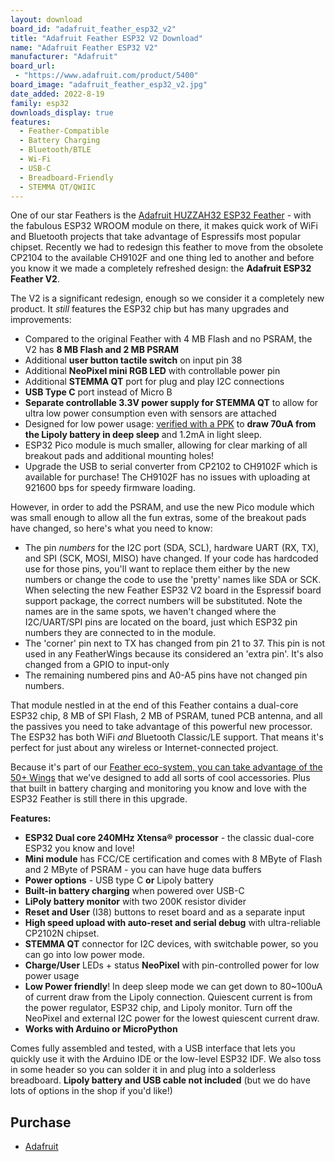 ```yaml
---
layout: download
board_id: "adafruit_feather_esp32_v2"
title: "Adafruit Feather ESP32 V2 Download"
name: "Adafruit Feather ESP32 V2"
manufacturer: "Adafruit"
board_url:
 - "https://www.adafruit.com/product/5400"
board_image: "adafruit_feather_esp32_v2.jpg"
date_added: 2022-8-19
family: esp32
downloads_display: true
features:
  - Feather-Compatible
  - Battery Charging
  - Bluetooth/BTLE
  - Wi-Fi
  - USB-C
  - Breadboard-Friendly
  - STEMMA QT/QWIIC
---
```


One of our star Feathers is the [Adafruit HUZZAH32 ESP32 Feather](https://www.adafruit.com/product/3405) - with the fabulous ESP32 WROOM module on there, it makes quick work of WiFi and Bluetooth projects that take advantage of Espressifs most popular chipset. Recently we had to redesign this feather to move from the obsolete CP2104 to the available CH9102F and one thing led to another and before you know it we made a completely refreshed design: the **Adafruit ESP32 Feather V2**.

The V2 is a significant redesign, enough so we consider it a completely new product. It *still* features the ESP32 chip but has many upgrades and improvements:

- Compared to the original Feather with 4 MB Flash and no PSRAM, the V2 has **8 MB Flash and 2 MB PSRAM**
- Additional **user button tactile switch** on input pin 38
- Additional **NeoPixel mini RGB LED** with controllable power pin
- Additional **STEMMA QT** port for plug and play I2C connections
- **USB Type C** port instead of Micro B
- **Separate controllable 3.3V power supply for STEMMA QT** to allow for ultra low power consumption even with sensors are attached
- Designed for low power usage: [verified with a PPK](https://www.adafruit.com/product/5048) to **draw 70uA from the Lipoly battery in deep sleep** and 1.2mA in light sleep.
- ESP32 Pico module is much smaller, allowing for clear marking of all breakout pads and additional mounting holes!
- Upgrade the USB to serial converter from CP2102 to CH9102F which is available for purchase! The CH9102F has no issues with uploading at 921600 bps for speedy firmware loading.

However, in order to add the PSRAM, and use the new Pico module which was small enough to allow all the fun extras, some of the breakout pads have changed, so here's what you need to know:

- The pin *numbers* for the I2C port (SDA, SCL), hardware UART (RX, TX), and SPI (SCK, MOSI, MISO) have changed. If your code has hardcoded use for those pins, you'll want to replace them either by the new numbers or change the code to use the 'pretty' names like SDA or SCK.
  When selecting the new Feather ESP32 V2 board in the Espressif board support package, the correct numbers will be substituted.
  Note the names are in the same spots, we haven't changed where the I2C/UART/SPI pins are located on the board, just which ESP32 pin numbers they are connected to in the module.
- The 'corner' pin next to TX has changed from pin 21 to 37. This pin is not used in any FeatherWings because its considered an 'extra pin'. It's also changed from a GPIO to input-only
- The remaining numbered pins and A0-A5 pins have not changed pin numbers.

That module nestled in at the end of this Feather contains a dual-core ESP32 chip, 8 MB of SPI Flash, 2 MB of PSRAM, tuned PCB antenna, and all the passives you need to take advantage of this powerful new processor. The ESP32 has both WiFi *and* Bluetooth Classic/LE support. That means it's perfect for just about any wireless or Internet-connected project.

Because it's part of our [Feather eco-system, you can take advantage of the 50+ Wings](https://www.adafruit.com/category/814) that we've designed to add all sorts of cool accessories. Plus that built in battery charging and monitoring you know and love with the ESP32 Feather is still there in this upgrade.



**Features:**

- **ESP32 Dual core 240MHz Xtensa®** **processor** - the classic dual-core ESP32 you know and love!
- **Mini module** has FCC/CE certification and comes with 8 MByte of Flash and 2 MByte of PSRAM - you can have huge data buffers
- **Power options** - USB type C **or** Lipoly battery
- **Built-in battery charging** when powered over USB-C
- **LiPoly battery monitor** with two 200K resistor divider
- **Reset and User** (I38) buttons to reset board and as a separate input
- **High speed upload with auto-reset and serial debug** with ultra-reliable CP2102N chipset.
- **STEMMA QT** connector for I2C devices, with switchable power, so you can go into low power mode.
- **Charge/User** LEDs + status **NeoPixel** with pin-controlled power for low power usage
- **Low Power friendly**! In deep sleep mode we can get down to 80~100uA of current draw from the Lipoly connection. Quiescent current is from the power regulator, ESP32 chip, and Lipoly monitor. Turn off the NeoPixel and external I2C power for the lowest quiescent current draw.
- **Works with Arduino or MicroPython**

Comes fully assembled and tested, with a USB interface that lets you quickly use it with the Arduino IDE or the low-level ESP32 IDF. We also toss in some header so you can solder it in and plug into a solderless breadboard. **Lipoly battery and USB cable not included** (but we do have lots of options in the shop if you'd like!)

## Purchase

* [Adafruit](https://www.adafruit.com/product/5400)

